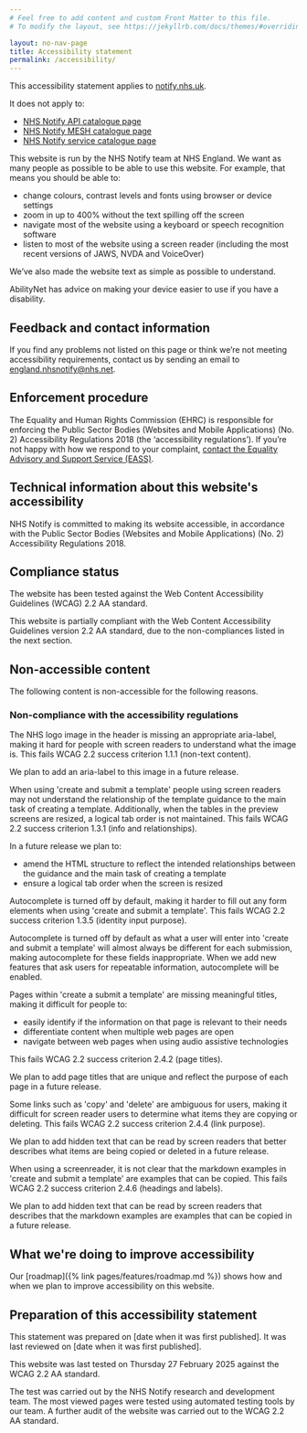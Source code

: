 ```yaml
---
# Feel free to add content and custom Front Matter to this file.
# To modify the layout, see https://jekyllrb.com/docs/themes/#overriding-theme-defaults

layout: no-nav-page
title: Accessibility statement
permalink: /accessibility/
---
```


This accessibility statement applies to [notify.nhs.uk](https://notify.nhs.uk/).

It does not apply to:

- [NHS Notify API catalogue page](https://digital.nhs.uk/developer/api-catalogue/nhs-notify)
- [NHS Notify MESH catalogue page](https://digital.nhs.uk/developer/api-catalogue/nhs-notify-mesh)
- [NHS Notify service catalogue page](https://digital.nhs.uk/services/nhs-notify)

This website is run by the NHS Notify team at NHS England. We want as many people as possible to be able to use this website. For example, that means you should be able to:

- change colours, contrast levels and fonts using browser or device settings
- zoom in up to 400% without the text spilling off the screen
- navigate most of the website using a keyboard or speech recognition software
- listen to most of the website using a screen reader (including the most recent versions of JAWS, NVDA and VoiceOver)

We’ve also made the website text as simple as possible to understand.

AbilityNet has advice on making your device easier to use if you have a disability.

## Feedback and contact information

If you find any problems not listed on this page or think we’re not meeting accessibility requirements, contact us by sending an email to <england.nhsnotify@nhs.net>.

## Enforcement procedure

The Equality and Human Rights Commission (EHRC) is responsible for enforcing the Public Sector Bodies (Websites and Mobile Applications) (No. 2) Accessibility Regulations 2018 (the ‘accessibility regulations’). If you’re not happy with how we respond to your complaint, [contact the Equality Advisory and Support Service (EASS)](https://www.equalityadvisoryservice.com/).

## Technical information about this website's accessibility

NHS Notify is committed to making its website accessible, in accordance with the Public Sector Bodies (Websites and Mobile Applications) (No. 2) Accessibility Regulations 2018.

## Compliance status

The website has been tested against the Web Content Accessibility Guidelines (WCAG) 2.2 AA standard.

This website is partially compliant with the Web Content Accessibility Guidelines version 2.2 AA standard, due to the non-compliances listed in the next section.

## Non-accessible content

The following content is non-accessible for the following reasons.

### Non-compliance with the accessibility regulations

The NHS logo image in the header is missing an appropriate aria-label, making it hard for people with screen readers to understand what the image is. This fails WCAG 2.2 success criterion 1.1.1 (non-text content).

We plan to add an aria-label to this image in a future release.

When using 'create and submit a template' people using screen readers may not understand the relationship of the template guidance to the main task of creating a template. Additionally, when the tables in the preview screens are resized, a logical tab order is not maintained. This fails WCAG 2.2 success criterion 1.3.1 (info and relationships).

In a future release we plan to:

- amend the HTML structure to reflect the intended relationships between the guidance and the main task of creating a template
- ensure a logical tab order when the screen is resized

Autocomplete is turned off by default, making it harder to fill out any form elements when using 'create and submit a template'. This fails WCAG 2.2 success criterion 1.3.5 (identity input purpose).

Autocomplete is turned off by default as what a user will enter into 'create and submit a template' will almost always be different for each submission, making autocomplete for these fields inappropriate. When we add new features that ask users for repeatable information, autocomplete will be enabled.

Pages within 'create a submit a template' are missing meaningful titles, making it difficult for people to:

- easily identify if the information on that page is relevant to their needs
- differentiate content when multiple web pages are open
- navigate between web pages when using audio assistive technologies

This fails WCAG 2.2 success criterion 2.4.2 (page titles).

We plan to add page titles that are unique and reflect the purpose of each page in a future release.

Some links such as 'copy' and 'delete' are ambiguous for users, making it difficult for screen reader users to determine what items they are copying or deleting. This fails WCAG 2.2 success criterion 2.4.4 (link purpose).

We plan to add hidden text that can be read by screen readers that better describes what items are being copied or deleted in a future release.

When using a screenreader, it is not clear that the markdown examples in 'create and submit a template' are examples that can be copied. This fails WCAG 2.2 success criterion 2.4.6 (headings and labels).

We plan to add hidden text that can be read by screen readers that describes that the markdown examples are examples that can be copied in a future release.

## What we're doing to improve accessibility

Our [roadmap]({% link pages/features/roadmap.md %}) shows how and when we plan to improve accessibility on this website.

## Preparation of this accessibility statement

This statement was prepared on [date when it was first published]. It was last reviewed on [date when it was first published].

This website was last tested on Thursday 27 February 2025 against the WCAG 2.2 AA standard.

The test was carried out by the NHS Notify research and development team. The most viewed pages were tested using automated testing tools by our team. A further audit of the website was carried out to the WCAG 2.2 AA standard.
